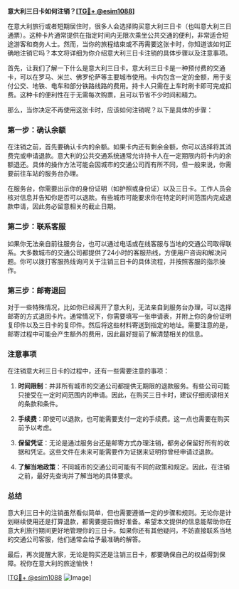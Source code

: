 **意大利三日卡如何注销？[[TG💪+ @esim1088](https://t.me/s/esim1088)]**

在意大利旅行或者短期居住时，很多人会选择购买意大利三日卡（也叫意大利三日通票）。这种卡片通常提供在指定时间内无限次乘坐公共交通的便利，非常适合短途游客和商务人士。然而，当你的旅程结束或不再需要这张卡时，你知道该如何正确地注销它吗？本文将详细为你介绍意大利三日卡注销的具体步骤以及注意事项。

首先，让我们了解一下什么是意大利三日卡。意大利三日卡是一种预付费的交通卡，可以在罗马、米兰、佛罗伦萨等主要城市使用。卡内包含一定的金额，用于支付公交、地铁、电车和部分铁路线路的费用。持卡人只需在上车时刷卡即可完成扣费。这种卡的便利性在于无需每次购票，且可以节省不少时间和精力。

那么，当你决定不再使用这张卡时，应该如何注销呢？以下是具体的步骤：

### 第一步：确认余额

在注销之前，首先要确认卡内的余额。如果卡内还有剩余金额，你可以选择将其消费完或申请退款。意大利的公共交通系统通常允许持卡人在一定期限内将卡内的余额退还。具体的操作方法可能会因城市的交通公司而有所不同，但一般来说，你需要前往车站的服务台办理。

在服务台，你需要出示你的身份证明（如护照或身份证）以及三日卡。工作人员会核对信息并告知你是否可以退款。有些城市可能要求你在特定的时间范围内完成退款申请，因此务必留意相关的截止日期。

### 第二步：联系客服

如果你无法亲自前往服务台，也可以通过电话或在线客服与当地的交通公司取得联系。大多数城市的交通公司都提供了24小时的客服热线，方便用户咨询和解决问题。你可以拨打客服热线询问关于注销三日卡的具体流程，并按照客服的指示操作。

### 第三步：邮寄退回

对于一些特殊情况，比如你已经离开了意大利，无法亲自到服务台办理，可以选择邮寄的方式退回卡片。通常情况下，你需要填写一张申请表，并附上你的身份证明复印件以及三日卡的复印件。然后将这些材料寄送到指定的地址。需要注意的是，邮寄过程中可能会产生额外的费用，因此最好提前了解清楚相关的信息。

### 注意事项

在注销意大利三日卡的过程中，还有一些需要注意的事项：

1. **时间限制**：并非所有城市的交通公司都提供无期限的退款服务。有些公司可能只接受在一定时间范围内的申请。因此，在购买三日卡时，建议仔细阅读相关的条款和条件。

2. **手续费**：即使可以退款，也可能需要支付一定的手续费。这一点也需要在购买前予以考虑。

3. **保留凭证**：无论是通过服务台还是邮寄方式办理注销，都务必保留好所有的收据和凭证。这些文件在未来可能需要作为证据来证明你曾经申请过退款。

4. **了解当地政策**：不同城市的交通公司可能有不同的政策和规定。因此，在注销之前，最好先查询并了解当地的具体要求。

### 总结

意大利三日卡的注销虽然看似简单，但也需要遵循一定的步骤和规则。无论你是计划继续使用还是打算退款，都需要提前做好准备。希望本文提供的信息能帮助你在意大利旅行期间更好地管理你的三日卡。如果你还有其他疑问，不妨直接联系当地的交通公司客服，他们通常会给予最准确的解答。

最后，再次提醒大家，无论是购买还是注销三日卡，都要确保自己的权益得到保障。祝你在意大利的旅途愉快！

[[TG💪+ @esim1088](https://t.me/s/esim1088) ![Image](https://i.postimg.cc/4NQfJmqS/Snipaste-2025-05-13-00-14-12.png)]